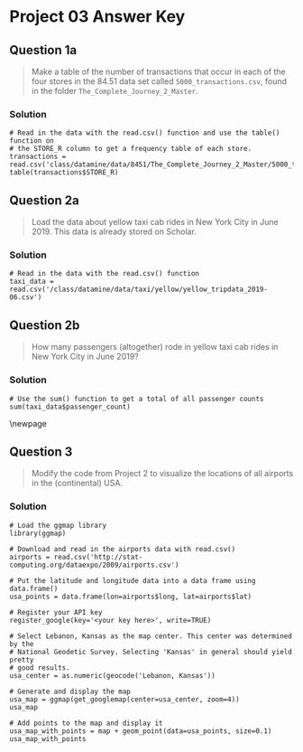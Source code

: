# Project 03 Answer Key

## Question 1a
>  Make a table of the number of transactions that occur in each of the four
stores in the 84.51 data set called `5000_transactions.csv`, found in the
folder `The_Complete_Journey_2_Master`.

### Solution
```{r}
# Read in the data with the read.csv() function and use the table() function on
# the STORE_R column to get a frequency table of each store.
transactions = read.csv('class/datamine/data/8451/The_Complete_Journey_2_Master/5000_transactions.csv')
table(transactions$STORE_R)
```

## Question 2a
> Load the data about yellow taxi cab rides in New York City in June 2019. This
data is already stored on Scholar.

### Solution
```{r}
# Read in the data with the read.csv() function
taxi_data = read.csv('/class/datamine/data/taxi/yellow/yellow_tripdata_2019-06.csv')
```


## Question 2b
> How many passengers (altogether) rode in yellow taxi cab rides in New York
City in June 2019?

### Solution
```{r}
# Use the sum() function to get a total of all passenger counts
sum(taxi_data$passenger_count)
```
\newpage

## Question 3
> Modify the code from Project 2 to visualize the locations of all airports in
the (continental) USA.

### Solution
```{r}
# Load the ggmap library
library(ggmap)

# Download and read in the airports data with read.csv()
airports = read.csv('http://stat-computing.org/dataexpo/2009/airports.csv')

# Put the latitude and longitude data into a data frame using data.frame()
usa_points = data.frame(lon=airports$long, lat=airports$lat)

# Register your API key
register_google(key='<your key here>', write=TRUE)

# Select Lebanon, Kansas as the map center. This center was determined by the
# National Geodetic Survey. Selecting 'Kansas' in general should yield pretty
# good results.
usa_center = as.numeric(geocode('Lebanon, Kansas'))

# Generate and display the map
usa_map = ggmap(get_googlemap(center=usa_center, zoom=4))
usa_map
```

```{r}
# Add points to the map and display it
usa_map_with_points = map + geom_point(data=usa_points, size=0.1)
usa_map_with_points
```
